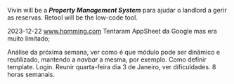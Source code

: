 Vivin will be a ***Property Management System*** para ajudar o landlord a gerir as reservas.
Retool will be the low-code tool.

2023-12-22
www.homming.com
Tentaram AppSheet da Google mas era muito limitado;

Análise da próxima semana, ver como é que módulo pode ser dinâmico e reutilizado, mantendo a *navbar* a mesma, por exemplo. Como definir template. Login. Reunir quarta-feira dia 3 de Janeiro, ver dificuldades. 8 horas semanais. 